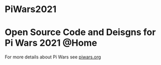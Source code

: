 # PiWars2021

Open Source Code and Deisgns for Pi Wars 2021 @Home
===================================================

For more details about Pi Wars see [piwars.org](https://piwars.org "Piwars")





 

